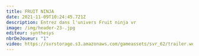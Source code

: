 ```yaml
---
title: FRUIT NINJA
date: 2021-11-09T10:24:45.721Z
description: Entrez dans l'univers Fruit ninja vr
image: /img/header-23-.jpg
editeur: synthesys
nbrDeJoueur: "1"
video: https://svrstorage.s3.amazonaws.com/gameassets/svr_62/trailer.webm
---
```

